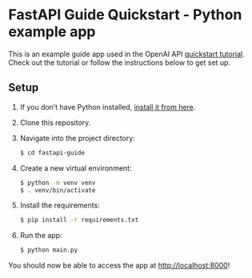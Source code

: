 # FastAPI Guide Quickstart - Python example app

This is an example guide app used in the OpenAI API [quickstart tutorial](https://fastapi.tiangolo.com/tutorial/). Check out the tutorial or follow the instructions below to get set up.

## Setup

1. If you don’t have Python installed, [install it from here](https://www.python.org/downloads/).

2. Clone this repository.

3. Navigate into the project directory:

   ```bash
   $ cd fastapi-guide
   ```

4. Create a new virtual environment:

   ```bash
   $ python -m venv venv
   $ . venv/bin/activate
   ```

5. Install the requirements:

   ```bash
   $ pip install -r requirements.txt
   ```

6. Run the app:

   ```bash
   $ python main.py
   ```

You should now be able to access the app at [http://localhost:8000](http://localhost:8000)! 
